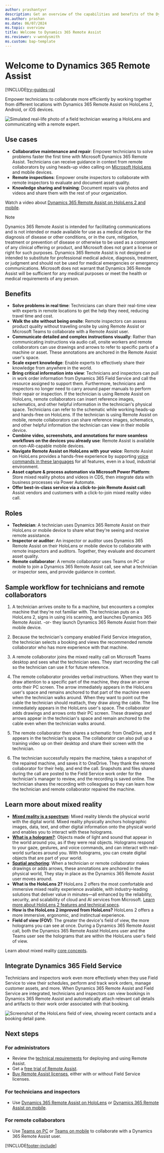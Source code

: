 ```yaml
---
author: prashantyvr
description: Get an overview of the capabilities and benefits of the Dynamics 365 Remote Assist HoloLens and mobile apps.
ms.author: prashan
ms.date: 06/07/2024
ms.topic: overview
title: Welcome to Dynamics 365 Remote Assist 
ms.reviewer: v-wendysmith
ms.custom: bap-template
---
```


# Welcome to Dynamics 365 Remote Assist

[!INCLUDE[try-guides-ra](../includes/try-guides-ra.md)]

Empower technicians to collaborate more efficiently by working together from different locations with Dynamics 365 Remote Assist on HoloLens 2, Android, or iOS devices.

![Simulated real-life photo of a field technician wearing a HoloLens and communicating with a remote expert.](media/RA_official_photo.png)

## Use cases

- **Collaborative maintenance and repair**: Empower technicians to solve problems faster the first time with Microsoft Dynamics 365 Remote Assist. Technicians can receive guidance in context from remote collaborators by using heads-up video calling on [Microsoft HoloLens](overview-hololens.md) and mobile devices.
- **Remote inspections**: Empower onsite inspectors to collaborate with remote inspectors to evaluate and document asset quality.
- **Knowledge sharing and training**: Document repairs via photos and videos and share them with the rest of your organization.

Watch a video about [Dynamics 365 Remote Assist on HoloLens 2 and mobile](https://youtu.be/d3YT8j0yYl0).

> [!Note]
> Dynamics 365 Remote Assist is intended for facilitating communications and is not intended or made available for use as a medical device for the diagnosis of disease or other conditions, or in the cure, mitigation, treatment or prevention of disease or otherwise to be used as a component of any clinical offering or product, and Microsoft does not grant a license or right for such purposes. Dynamics 365 Remote Assist is not designed or intended to substitute for professional medical advice, diagnosis, treatment, or judgment and should not be used for medical emergencies or emergency communications. Microsoft does not warrant that Dynamics 365 Remote Assist will be sufficient for any medical purposes or meet the health or medical requirements of any person.

## Benefits

- **Solve problems in real time**: Technicians can share their real-time view with experts in remote locations to get the help they need, reducing travel time and cost.
- **Walk the site without being onsite**: Remote inspectors can assess product quality without traveling onsite by using Remote Assist or Microsoft Teams to collaborate with a  Remote Assist user.
- **Communicate detailed and complex instructions visually**: Rather than communicating instructions via audio call, onsite workers and remote collaborators can use drawings and arrows to refer to specific parts of a machine or asset. These annotations are anchored in the Remote Assist user's space.
- **Scale expert knowledge**: Enable experts to effectively share their knowledge from anywhere in the world.
- **Bring critical information into view**: Technicians and inspectors can pull in work order information from Dynamics 365 Field Service and call the resource assigned to support them. Furthermore, technicians and inspectors no longer need to carry around paper manuals to perform their repair or inspection. If the technician is using Remote Assist on HoloLens, remote collaborators can insert reference images, schematics, and other helpful information in the technician's physical space. Technicians can refer to the schematic while working heads-up and hands-free on HoloLens. If the technician is using Remote Assist on mobile, remote collaborators can share reference images, schematics, and other helpful information the technician can view in their mobile device.
- **Combine video, screenshots, and annotations for more seamless workflows on the devices you already use**: Remote Assist is available on non-AR-capable mobile devices.
- **Navigate Remote Assist on HoloLens with your voice**: Remote Assist on HoloLens provides a hands-free experience by supporting [voice commands in these languages](./faq-hololens.md) for all features, even in a loud, industrial environment.
- **Asset capture & process automation via Microsoft Power Platform**: Store mixed reality photos and videos in CDS, then integrate data with business processes via Power Automate.  
- **Offer best-in-class service via a click-to-join Remote Assist call**: Assist vendors and customers with a click-to-join mixed reality video call.

## Roles

- **Technician**: A technician uses Dynamics 365 Remote Assist on their HoloLens or mobile device to share what they're seeing and receive remote assistance.
- **Inspector or auditor**: An inspector or auditor uses Dynamics 365 Remote Assist on their HoloLens or mobile device to collaborate with remote inspectors and auditors. Together, they evaluate and document asset quality.
- **Remote collaborator**: A remote collaborator uses Teams on PC or mobile to join a Dynamics 365 Remote Assist call, see what a technician or inspector sees, and provide guidance in context.  

## Sample workflow for technicians and remote collaborators

1. A technician arrives onsite to fix a machine, but encounters a complex machine that they're not familiar with. The technician puts on a HoloLens 2, signs in using iris scanning, and launches Dynamics 365 Remote Assist. -or- they launch Dynamics 365 Remote Assist from their mobile device.  

1. Because the technician's company enabled Field Service integration, the technician selects a booking and views the recommended remote collaborator who has more experience with that machine.

1. A remote collaborator joins the mixed reality call on Microsoft Teams desktop and sees what the technician sees. They start recording the call so the technician can use it for future reference. 

1. The remote collaborator provides verbal instructions. When they want to draw attention to a specific part of the machine, they draw an arrow onto their PC screen. The arrow immediately appears in the HoloLens user's space and remains anchored to that part of the machine even when the technician walks around. When they want to point out the cable the technician should reattach, they draw along the cable. The line immediately appears in the HoloLens user's space. The collaborator adds drawings and arrows onto their PC screen. These drawings and arrows appear in the technician's space and remain anchored to the cable even when the technician walks around.

1. The remote collaborator then shares a schematic from OneDrive, and it appears in the technician's space. The collaborator can also pull up a training video up on their desktop and share their screen with the technician.

1. The technician successfully repairs the machine, takes a snapshot of the repaired machine, and saves it to OneDrive. They thank the remote collaborator for their help, and end the call. Snapshots and files shared during the call are posted to the Field Service work order for the technician's manager to review, and the recording is saved online. The technician shares the recording with colleagues so they can learn how the technician and remote collaborator repaired the machine.

## Learn more about mixed reality

- **[Mixed reality is a spectrum](/windows/mixed-reality/#mixed-reality-is-a-spectrum)**: Mixed reality blends the physical world with the digital world. Mixed reality physically anchors holographic images, data, text, and other digital information onto the physical world and enables you to interact with these holograms.
- **[What is a hologram?](/windows/mixed-reality/#what-is-a-hologram)**: Objects made of light and sound that appear in the world around you, as if they were real objects. Holograms respond to your gaze, gestures, and voice commands, and can interact with real-world surfaces around you. With holograms, you can create digital objects that are part of your world.
- **[Spatial anchoring](/windows/mixed-reality/spatial-anchors)**: When a technician or remote collaborator makes drawings or adds arrows, these annotations are anchored in the physical world, They stay in place as the Dynamics 365 Remote Assist user moves around.
- **What is the HoloLens 2?** HoloLens 2 offers the most comfortable and immersive mixed reality experience available, with industry-leading solutions that deliver value in minutes—all enhanced by the reliability, security, and scalability of cloud and AI services from Microsoft. [Learn more about HoloLens 2 features and technical specs](https://www.microsoft.com/hololens/hardware).
- **How is the HoloLens 2 improved from HoloLens?** HoloLens 2 offers a more immersive, ergonomic, and instinctual experience.
- **Field of view (FOV)**: The greater the device's field of view, the more holograms you can see at once. During a Dynamics 365 Remote Assist call, both the Dynamics 365 Remote Assist HoloLens user and the Teams user see the holograms that are within the HoloLens user's field of view.

Learn about mixed reality [core concepts](/windows/mixed-reality/core-concepts-landingpage).

## Integrate Dynamics 365 Field Service  

Technicians and inspectors work even more effectively when they use Field Service to view their schedules, perform and track work orders, manage customer assets, and more. When Dynamics 365 Remote Assist and Field Service are integrated, technicians and inspectors can view bookings in Dynamics 365 Remote Assist and automatically attach relevant call details and artifacts to their work order associated with that booking.

![Screenshot of the HoloLens field of view, showing recent contacts and a booking detail pane.](media/07.01-dynamics-booking.png "FS")

## Next steps

### For administrators

- Review the [technical requirements](requirements.md) for deploying and using Remote Assist.
- Get a [free trial of Remote Assist](try-remote-assist.md).
- [Buy Remote Assist licenses](buy-remote-assist.md), either with or without Field Service licenses.

### For technicians and inspectors

- Use [Dynamics 365 Remote Assist on HoloLens](overview-hololens.md) or [Dynamics 365 Remote Assist on mobile](./mobile-app/remote-assist-mobile-overview.md).

### For remote collaborators

- Use [Teams on PC](teams-pc-all.md) or [Teams on mobile](teams-mobile-all.md) to collaborate with a Dynamics 365 Remote Assist user.

[!INCLUDE[footer-include](../includes/footer-banner.md)]
